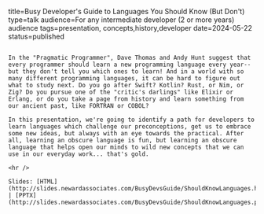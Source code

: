 title=Busy Developer's Guide to Languages You Should Know (But Don't)
type=talk
audience=For any intermediate developer (2 or more years) audience
tags=presentation, concepts,history,developer
date=2024-05-22
status=published
~~~~~~

In the "Pragmatic Programmer", Dave Thomas and Andy Hunt suggest that every programmer should learn a new programming language every year--but they don't tell you which ones to learn! And in a world with so many different programming languages, it can be hard to figure out what to study next. Do you go after Swift? Kotlin? Rust, or Nim, or Zig? Do you pursue one of the "critic's darlings" like Elixir or Erlang, or do you take a page from history and learn something from our ancient past, like FORTRAN or COBOL?

In this presentation, we're going to identify a path for developers to learn languages which challenge our preconceptions, get us to embrace some new ideas, but always with an eye towards the practical. After all, learning an obscure language is fun, but learning an obscure language that helps open our minds to wild new concepts that we can use in our everyday work... that's gold.
    
<hr />

Slides: [HTML](http://slides.newardassociates.com/BusyDevsGuide/ShouldKnowLanguages.html) | [PPTX](http://slides.newardassociates.com/BusyDevsGuide/ShouldKnowLanguages.pptx)
